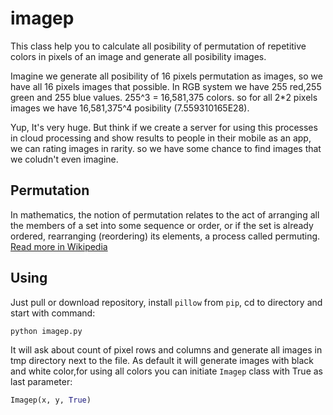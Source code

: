 # imagep
This class help you to calculate all posibility of permutation of repetitive colors in pixels of an image and generate all posibility images.

Imagine we generate all posibility of 16 pixels permutation as images, so we have all 16 pixels images that possible. In RGB system we have 255 red,255 green and 255 blue values. 255^3 = 16,581,375 colors. so for all 2*2 pixels images we have 16,581,375^4 posibility (7.559310165E28).

Yup, It's very huge. But think if we create a server for using this processes in cloud processing and show results to people in their mobile as an app, we can rating images in rarity. so we have some chance to find images that we coludn't even imagine.

## Permutation
In mathematics, the notion of permutation relates to the act of arranging all the members of a set into some sequence or order, or if the set is already ordered, rearranging (reordering) its elements, a process called permuting. [Read more in Wikipedia](https://en.wikipedia.org/wiki/Permutation)


## Using
Just pull or download repository, install `pillow` from `pip`, cd to directory and start with command:
```python
python imagep.py
```

It will ask about count of pixel rows and columns and generate all images in tmp directory next to the file. As default it will generate images with black and white color,for using all colors you can initiate `Imagep` class with True as last parameter:
```python
Imagep(x, y, True)
```

